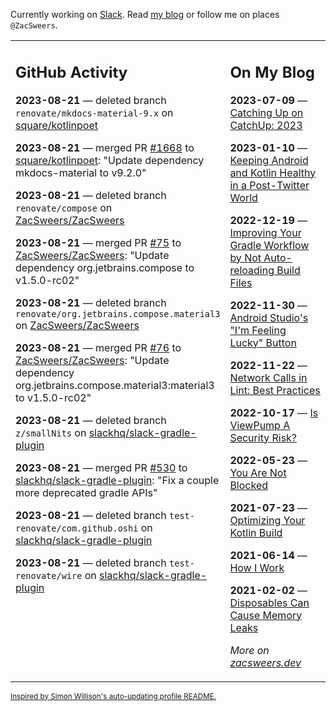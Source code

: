 Currently working on [Slack](https://slack.com/). Read [my blog](https://zacsweers.dev/) or follow me on places `@ZacSweers`.

<table><tr><td valign="top" width="60%">

## GitHub Activity
<!-- githubActivity starts -->
**2023-08-21** — deleted branch `renovate/mkdocs-material-9.x` on [square/kotlinpoet](https://github.com/square/kotlinpoet)

**2023-08-21** — merged PR [#1668](https://github.com/square/kotlinpoet/pull/1668) to [square/kotlinpoet](https://github.com/square/kotlinpoet): "Update dependency mkdocs-material to v9.2.0"

**2023-08-21** — deleted branch `renovate/compose` on [ZacSweers/ZacSweers](https://github.com/ZacSweers/ZacSweers)

**2023-08-21** — merged PR [#75](https://github.com/ZacSweers/ZacSweers/pull/75) to [ZacSweers/ZacSweers](https://github.com/ZacSweers/ZacSweers): "Update dependency org.jetbrains.compose to v1.5.0-rc02"

**2023-08-21** — deleted branch `renovate/org.jetbrains.compose.material3` on [ZacSweers/ZacSweers](https://github.com/ZacSweers/ZacSweers)

**2023-08-21** — merged PR [#76](https://github.com/ZacSweers/ZacSweers/pull/76) to [ZacSweers/ZacSweers](https://github.com/ZacSweers/ZacSweers): "Update dependency org.jetbrains.compose.material3:material3 to v1.5.0-rc02"

**2023-08-21** — deleted branch `z/smallNits` on [slackhq/slack-gradle-plugin](https://github.com/slackhq/slack-gradle-plugin)

**2023-08-21** — merged PR [#530](https://github.com/slackhq/slack-gradle-plugin/pull/530) to [slackhq/slack-gradle-plugin](https://github.com/slackhq/slack-gradle-plugin): "Fix a couple more deprecated gradle APIs"

**2023-08-21** — deleted branch `test-renovate/com.github.oshi` on [slackhq/slack-gradle-plugin](https://github.com/slackhq/slack-gradle-plugin)

**2023-08-21** — deleted branch `test-renovate/wire` on [slackhq/slack-gradle-plugin](https://github.com/slackhq/slack-gradle-plugin)
<!-- githubActivity ends -->
</td><td valign="top" width="40%">

## On My Blog
<!-- blog starts -->
**2023-07-09** — [Catching Up on CatchUp: 2023](https://www.zacsweers.dev/catching-up-on-catchup-2023/)

**2023-01-10** — [Keeping Android and Kotlin Healthy in a Post-Twitter World](https://www.zacsweers.dev/keeping-android-healthy/)

**2022-12-19** — [Improving Your Gradle Workflow by Not Auto-reloading Build Files](https://www.zacsweers.dev/improving-your-workflow-by-not-auto-reloading-build-files/)

**2022-11-30** — [Android Studio's "I'm Feeling Lucky" Button](https://www.zacsweers.dev/android-studios-im-feeling-lucky-button/)

**2022-11-22** — [Network Calls in Lint: Best Practices](https://www.zacsweers.dev/network-calls-in-lint-best-practices/)

**2022-10-17** — [Is ViewPump A Security Risk?](https://www.zacsweers.dev/is-viewpump-a-security-risk/)

**2022-05-23** — [You Are Not Blocked](https://www.zacsweers.dev/you-are-not-blocked/)

**2021-07-23** — [Optimizing Your Kotlin Build](https://www.zacsweers.dev/optimizing-your-kotlin-build/)

**2021-06-14** — [How I Work](https://www.zacsweers.dev/how-i-work/)

**2021-02-02** — [Disposables Can Cause Memory Leaks](https://www.zacsweers.dev/disposables-can-cause-memory-leaks/)
<!-- blog ends -->
_More on [zacsweers.dev](https://zacsweers.dev/)_
</td></tr></table>

<sub><a href="https://simonwillison.net/2020/Jul/10/self-updating-profile-readme/">Inspired by Simon Willison's auto-updating profile README.</a></sub>